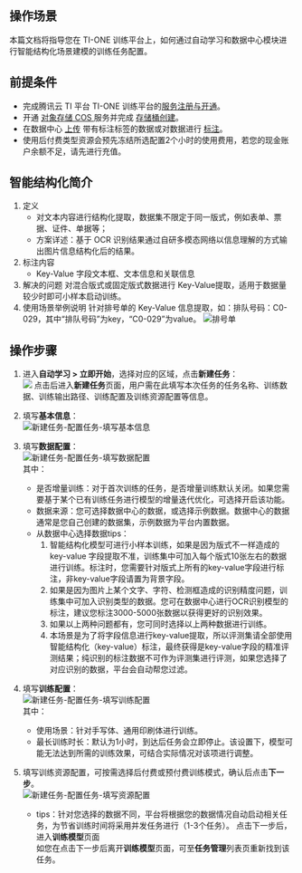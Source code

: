 ## 操作场景
本篇文档将指导您在 TI-ONE 训练平台上，如何通过自动学习和数据中心模块进行智能结构化场景建模的训练任务配置。


## 前提条件
- 完成腾讯云 TI 平台 TI-ONE 训练平台的[服务注册与开通](https://cloud.tencent.com/document/product/851/39086)。
- 开通 [对象存储 COS ](https://console.cloud.tencent.com/cos)服务并完成 [存储桶创建](https://cloud.tencent.com/document/product/436/13309)。
- 在数据中心 [上传]() 带有标注标签的数据或对数据进行 [标注](https://cloud.tencent.com/document/product/851/74160#.E6.93.8D.E4.BD.9C-.E6.A0.87.E6.B3.A8)。
- 使用后付费类型资源会预先冻结所选配置2个小时的使用费用，若您的现金账户余额不足，请先进行充值。

## 智能结构化简介

1. 定义
	- 对文本内容进行结构化提取，数据集不限定于同一版式，例如表单、票据、证件、单据等；
	- 方案详述：基于 OCR 识别结果通过自研多模态网络以信息理解的方式输出图片信息结构化后的结果。
2. 标注内容
	- Key-Value 字段文本框、文本信息和关联信息
3. 解决的问题
对混合版式或固定版式数据进行 Key-Value提取，适用于数据量较少时即可小样本启动训练。
4. 使用场景举例说明
针对排号单的 Key-Value 信息提取，如：排队号码：C0-029，其中“排队号码”为key，“C0-029”为value。
![排号单](https://qcloudimg.tencent-cloud.cn/raw/65f2d05abe27af9fd67bd8d6b1c0382a.png)  


## 操作步骤
1. 进入**自动学习 > 立即开始**，选择对应的区域，点击**新建任务**：  
![](https://qcloudimg.tencent-cloud.cn/raw/1d59c3b71e759c76b5195141b03d0e1d.png)
点击后进入**新建任务**页面，用户需在此填写本次任务的任务名称、训练数据、训练输出路径、训练配置及训练资源配置等信息。  
2. 填写**基本信息**：  
![新建任务-配置任务-填写基本信息](https://qcloudimg.tencent-cloud.cn/raw/c1768851ab4c8fedbdd92175fc67312b.png)  
3. 填写**数据配置**：  
![新建任务-配置任务-填写数据配置](https://qcloudimg.tencent-cloud.cn/raw/1f9b295487c1042865b2c3d5a26cb743.png)  
	其中：  
	- 是否增量训练：对于首次训练的任务，是否增量训练默认关闭。如果您需要基于某个已有训练任务进行模型的增量迭代优化，可选择开启该功能。  
	- 数据来源：您可选择数据中心的数据，或选择示例数据。数据中心的数据通常是您自己创建的数据集，示例数据为平台内置数据。  
    - 从数据中心选择数据tips：
      1.  智能结构化模型可进行小样本训练，如果是因为版式不一样造成的 key-value 字段提取不准，训练集中可加入每个版式10张左右的数据进行训练。标注时，您需要针对版式上所有的key-value字段进行标注，非key-value字段请置为背景字段。
      2.  如果是因为图片上某个文字、字符、检测框造成的识别精度问题，训练集中可加入识别类型的数据。您可在数据中心进行OCR识别模型的标注，建议您标注3000-5000张数据以获得更好的识别效果。
      3.  如果以上两种问题都有，您可同时选择以上两种数据进行训练。
      4. 本场景是为了将字段信息进行key-value提取，所以评测集请全部使用智能结构化（key-value）标注，最终获得是key-value字段的精准评测结果；纯识别的标注数据不可作为评测集进行评测，如果您选择了对应识别的数据，平台会自动帮您过滤。
      
4. 填写**训练配置**：  
	![新建任务-配置任务-填写训练配置](https://qcloudimg.tencent-cloud.cn/raw/02f63de1e2bad9ffdabfb87a89b3a276.png)  
	其中：  
	- 使用场景：针对手写体、通用印刷体进行训练。  
	- 最长训练时长：默认为1小时，到达后任务会立即停止。该设置下，模型可能无法达到所需的训练效果，可结合实际情况对该项进行调整。  
5. 填写训练资源配置，可按需选择后付费或预付费训练模式，确认后点击**下一步**。  
![新建任务-配置任务-填写资源配置](https://qcloudimg.tencent-cloud.cn/raw/15ecfe84e26d84fa99029c63d85c7c32.png)  
	- tips：针对您选择的数据不同，平台将根据您的数据情况自动启动相关任务，为节省训练时间将采用并发任务进行（1-3个任务）。
点击下一步后，进入**训练模型**页面  
如您在点击下一步后离开**训练模型**页面，可至**任务管理**列表页重新找到该任务。
